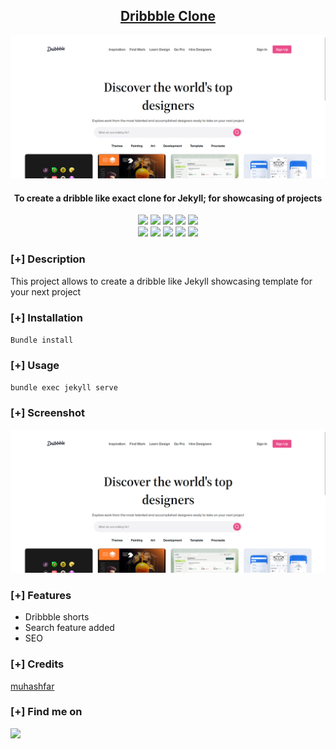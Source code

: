 <h2 align="center"><u>Dribbble Clone</u></h2>

![To create a dribble like exact clone for Jekyll; for showcasing of projects](assets/images/banner.png)
<h4 align="center"> To create a dribble like exact clone for Jekyll; for showcasing of projects </h4>

<p align="center">
    <img src="https://img.shields.io/github/stars/muhashfar/Dribbble-clone?style=for-the-badge&color=orange">
    <img src="https://img.shields.io/github/forks/muhashfar/Dribbble-clone?style=for-the-badge&color=purple">
    <img src="https://img.shields.io/github/license/muhashfar/Dribbble-clone?style=for-the-badge&color=blue">
    <img src="https://img.shields.io/github/issues/muhashfar/Dribbble-clone?style=for-the-badge&color=red">
    <img src="https://img.shields.io/github/contributors/muhashfar/Dribbble-clone?style=for-the-badge&color=cyan">
<br>
    <img src="https://img.shields.io/badge/Author-Muhammed Ashfar-magenta?style=flat-square">
    <img src="https://img.shields.io/badge/Open%20Source-Yes-orange?style=flat-square">
    <img src="https://img.shields.io/badge/Maintained-Yes-cyan?style=flat-square">
    <img src="https://img.shields.io/badge/Made%20In-India-green?style=flat-square">
    <img src="https://img.shields.io/badge/Written%20In-JS, CSS, Liquid, HTML-blue?style=flat-square">
</p>

### [+] Description
This project allows to create a dribble like Jekyll showcasing template for your next project

### [+] Installation
`Bundle install`

### [+] Usage
`bundle exec jekyll serve`

### [+] Screenshot
![screenshot](assets/images/banner.png)

### [+] Features
 - Dribbble shorts
 - Search feature added
 - SEO

### [+] Credits 
<a href="https://github.com/muhashfar/Dribbble-clone">muhashfar</a>

### [+] Find me on 
<a href="mailto:muhammed.ashfar.7@gmail.com" target="_blank"><img src="https://img.shields.io/badge/Email-muhammed.ashfar.7@gmail.com-blue?style=for-the-badge&logo=gmail"></a>


